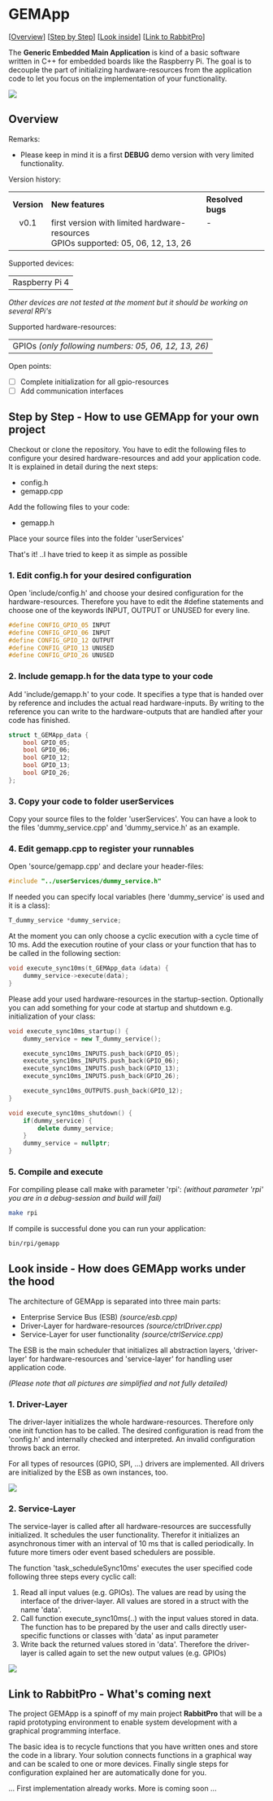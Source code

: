 # GEMApp #

[[Overview](#overview)] [[Step by Step](#stepByStep)] [[Look inside](#lookInside)] [[Link to RabbitPro](#rabbitPro)] 

The **Generic Embedded Main Application** is kind of a basic software written in C++ for embedded boards like the Raspberry Pi. The goal is to decouple the part of initializing hardware-resources from the application code to let you focus on the implementation of your functionality.

![](pictures/GEMApp_concept.png)

<a name="overview"></a>
## Overview ##

Remarks:

- Please keep in mind it is a first **DEBUG** demo version with very limited functionality.

Version history:

<table width='800pt'>
	<tr>
		<th align="center">Version</th>
		<th align="left">New features</th>
		<th align="left">Resolved bugs</th>
	</tr>
	<tr></tr>
	<tr>
		<td align="center" valign="top">v0.1</td>
		<td align="left" valign="top">first version with limited hardware-resources<br>GPIOs supported: 05, 06, 12, 13, 26</td>
		<td align="left" valign="top">-</td>
	</tr>
</table>

Supported devices:

<table width='800pt'>
	<tr>
		<td align="left" valign="top">Raspberry Pi 4</td>
	</tr>
</table>

_Other devices are not tested at the moment but it should be working on several RPi's_

Supported hardware-resources:

<table width='800pt'>
	<tr>
		<td align="left" valign="top">GPIOs <I>(only following numbers: 05, 06, 12, 13, 26)</I></td>
	</tr>
</table>

Open points:

- [ ] Complete initialization for all gpio-resources
- [ ] Add communication interfaces

<a name="stepByStep"></a>
## Step by Step - How to use GEMApp for your own project ##

Checkout or clone the repository. You have to edit the following files to configure your desired hardware-resources and add your application code. It is explained in detail during the next steps:
- config.h
- gemapp.cpp

Add the following files to your code:
- gemapp.h

Place your source files into the folder 'userServices'

That's it! ..I have tried to keep it as simple as possible 

### 1. Edit config.h for your desired configuration ###

Open 'include/config.h' and choose your desired configuration for the hardware-resources. Therefore you have to edit the #define statements and choose one of the keywords INPUT, OUTPUT or UNUSED for every line.

```cpp
#define CONFIG_GPIO_05 INPUT
#define CONFIG_GPIO_06 INPUT
#define CONFIG_GPIO_12 OUTPUT
#define CONFIG_GPIO_13 UNUSED
#define CONFIG_GPIO_26 UNUSED
```

### 2. Include gemapp.h for the data type to your code ###

Add 'include/gemapp.h' to your code. It specifies a type that is handed over by reference and includes the actual read hardware-inputs. By writing to the reference you can write to the hardware-outputs that are handled after your code has finished.

```cpp
struct t_GEMApp_data {
    bool GPIO_05;
    bool GPIO_06;
    bool GPIO_12;
    bool GPIO_13;
    bool GPIO_26;
};
```


### 3. Copy your code to folder userServices ###

Copy your source files to the folder 'userServices'. You can have a look to the files 'dummy_service.cpp' and 'dummy_service.h' as an example.

### 4. Edit gemapp.cpp to register your runnables ###

Open 'source/gemapp.cpp' and declare your header-files:

```cpp
#include "../userServices/dummy_service.h"
```

If needed you can specify local variables (here 'dummy_service' is used and it is a class):

```cpp
T_dummy_service *dummy_service;
```

At the moment you can only choose a cyclic execution with a cycle time of 10 ms. Add the execution routine of your class or your function that has to be called in the following section:

```cpp
void execute_sync10ms(t_GEMApp_data &data) {
    dummy_service->execute(data);
}
```

Please add your used hardware-resources in the startup-section. Optionally you can add something for your code at startup and shutdown e.g. initialization of your class:

```cpp
void execute_sync10ms_startup() {
    dummy_service = new T_dummy_service();

    execute_sync10ms_INPUTS.push_back(GPIO_05);
    execute_sync10ms_INPUTS.push_back(GPIO_06);
    execute_sync10ms_INPUTS.push_back(GPIO_13);
    execute_sync10ms_INPUTS.push_back(GPIO_26);

    execute_sync10ms_OUTPUTS.push_back(GPIO_12);
}

void execute_sync10ms_shutdown() {
    if(dummy_service) {
        delete dummy_service;
    }
    dummy_service = nullptr;
}
```

### 5. Compile and execute ###

For compiling please call make with parameter 'rpi': _(without parameter 'rpi' you are in a debug-session and build will fail)_

```bash
make rpi
```

If compile is successful done you can run your application:

```bash
bin/rpi/gemapp
```

<a name="lookInside"></a>
## Look inside - How does GEMApp works under the hood ##

The architecture of GEMApp is separated into three main parts:

- Enterprise Service Bus (ESB) _(source/esb.cpp)_
- Driver-Layer for hardware-resources _(source/ctrlDriver.cpp)_
- Service-Layer for user functionality _(source/ctrlService.cpp)_

The ESB is the main scheduler that initializes all abstraction layers, 'driver-layer' for hardware-resources and 'service-layer' for handling user application code.

_(Please note that all pictures are simplified and not fully detailed)_

### 1. Driver-Layer ###

The driver-layer initializes the whole hardware-resources. Therefore only one init function has to be called. The desired configuration is read from the 'config.h' and internally checked and interpreted. An invalid configuration throws back an error.

For all types of resources (GPIO, SPI, ...) drivers are implemented. All drivers are initialized by the ESB as own instances, too.

![](pictures/GEMApp_driverLayer.png)

### 2. Service-Layer ###

The service-layer is called after all hardware-resources are successfully initialized. It schedules the user functionality. Therefor it initializes an asynchronous timer with an interval of 10 ms that is called periodically. In future more timers oder event based schedulers are possible.

The function 'task_scheduleSync10ms' executes the user specified code following three steps every cyclic call:

1. Read all input values (e.g. GPIOs). The values are read by using the interface of the driver-layer. All values are stored in a struct with the name 'data'.
2. Call function execute_sync10ms(..) with the input values stored in data. The function has to be prepared by the user and calls directly user-specific functions or classes with 'data' as input parameter
3. Write back the returned values stored in 'data'. Therefore the driver-layer is called again to set the new output values (e.g. GPIOs)

![](pictures/GEMApp_serviceLayer.png)

<a name="rabbitPro"></a>
## Link to RabbitPro - What's coming next ##

The project GEMApp is a spinoff of my main project **RabbitPro** that will be a rapid prototyping environment to enable system development with a graphical programming interface.

The basic idea is to recycle functions that you have written ones and store the code in a library. Your solution connects functions in a graphical way and can be scaled to one or more devices. Finally single steps for configuration explained her are automatically done for you.

... First implementation already works. More is coming soon ...
